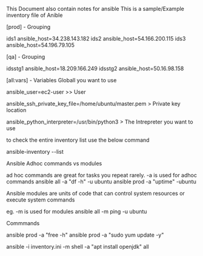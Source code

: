 This Document also contain notes for ansible
This is a sample/Example inventory file of Anible 

[prod] - Grouping 

ids1 ansible_host=34.238.143.182
ids2 ansible_host=54.166.200.115
ids3 ansible_host=54.196.79.105

[qa] - Grouping 

idsstg1 ansible_host=18.209.166.249
idsstg2 ansible_host=50.16.98.158

[all:vars] - Variables Globall you want to use 

ansible_user=ec2-user     >> User

ansible_ssh_private_key_file=/home/ubuntu/master.pem > Private key location

ansible_python_interpreter=/usr/bin/python3 > The Intrepreter you want to use 

to check the entire inventory list use the below command 

ansible-inventory --list

Ansible Adhoc commands vs modules

ad hoc commands are great for tasks you repeat rarely.
-a is used for adhoc
commands
ansible all -a "df -h" -u ubuntu
ansible prod -a "uptime" -ubuntu

Ansible modules are units of code that can control system resources or execute system commands

eg. -m is used for modules
ansible all -m ping -u ubuntu

Commmands 

ansible prod -a "free -h"
ansible prod -a "sudo yum update -y"

ansible -i inventory.ini -m shell -a "apt install openjdk" all 
